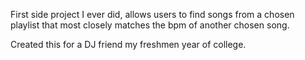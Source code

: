 First side project I ever did, allows users to find songs from a chosen playlist that most closely matches the bpm of another chosen song. 

Created this for a DJ friend my freshmen year of college.
